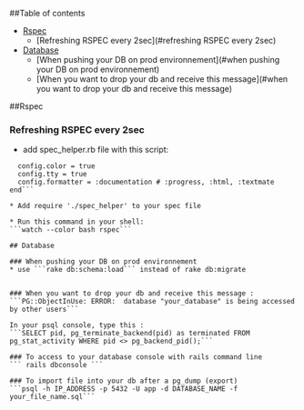 ##Table of contents

* [Rspec](#rspec)
	* [Refreshing RSPEC every 2sec](#refreshing RSPEC every 2sec)
* [Database](#database)
	* [When pushing your DB on prod environnement](#when pushing your DB on prod environnement)
	* [When you want to drop your db and receive this message](#when you want to drop your db and receive this message)


##Rspec
### Refreshing RSPEC every 2sec

* add spec_helper.rb file with this script:
```RSpec.configure do |config|
  config.color = true
  config.tty = true
  config.formatter = :documentation # :progress, :html, :textmate
end```

* Add require './spec_helper' to your spec file

* Run this command in your shell:
```watch --color bash rspec```

## Database

### When pushing your DB on prod environnement 
* use ```rake db:schema:load``` instead of rake db:migrate  


### When you want to drop your db and receive this message :
```PG::ObjectInUse: ERROR:  database "your_database" is being accessed by other users```

In your psql console, type this :
```SELECT pid, pg_terminate_backend(pid) as terminated FROM pg_stat_activity WHERE pid <> pg_backend_pid();```

### To access to your database console with rails command line
``` rails dbconsole ```

### To import file into your db after a pg_dump (export)
```psql -h IP_ADDRESS -p 5432 -U app -d DATABASE_NAME -f your_file_name.sql```


